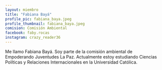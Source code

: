 ```yaml
---
layout: miembro
title: "Fabiana Bayá"
profile_pic: fabiana_baya.jpeg
profile_thumbnail: fabiana_baya.jpeg
comision: Comisión Ambiental
facebook: faby.rocas
instagram: crazy_reader36
---
```


Me llamo Fabiana Bayá. Soy parte de la comisión ambiental de Empoderando Juventudes La Paz. Actualmente estoy estudiando Ciencias Políticas y Relaciones Internacionales en la Universidad Católica.
